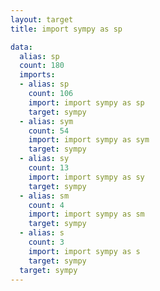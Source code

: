 ```yaml
---
layout: target
title: import sympy as sp

data:
  alias: sp
  count: 180
  imports:
  - alias: sp
    count: 106
    import: import sympy as sp
    target: sympy
  - alias: sym
    count: 54
    import: import sympy as sym
    target: sympy
  - alias: sy
    count: 13
    import: import sympy as sy
    target: sympy
  - alias: sm
    count: 4
    import: import sympy as sm
    target: sympy
  - alias: s
    count: 3
    import: import sympy as s
    target: sympy
  target: sympy
---
```

